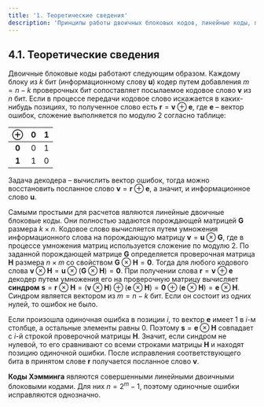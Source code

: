 ```yaml
---
title: '1. Теоретические сведения'
description: 'Принципы работы двоичных блоковых кодов, линейные коды, проверочные матрицы и коды Хэмминга.'
---
```


## 4.1. Теоретические сведения

Двоичные блоковые коды работают следующим образом. Каждому блоку из $k$ бит (информационному слову **u**) кодер путем добавления $m=n-k$ проверочных бит сопоставляет посылаемое кодовое слово **v** из $n$ бит. Если в процессе передачи кодовое слово искажается в каких-нибудь позициях, то полученное слово есть $\mathbf{r} = \mathbf{v} \oplus \mathbf{e}$, где **e** – вектор ошибок, сложение выполняется по модулю 2 согласно таблице:

| $\oplus$ | 0 | 1 |
| :---: |:-:|:-:|
| **0** | 0 | 1 |
| **1** | 1 | 0 |

Задача декодера – вычислить вектор ошибок, тогда можно восстановить посланное слово $\mathbf{v} = \mathbf{r} \oplus \mathbf{e}$, а значит, и информационное слово **u**.

Самыми простыми для расчетов являются линейные двоичные блоковые коды. Они полностью задаются порождающей матрицей **G** размера $k \times n$. Кодовое слово вычисляется путем умножения информационного слова на порождающую матрицу $\mathbf{v} = \mathbf{u} \otimes \mathbf{G}$, где в процессе умножения матриц используется сложение по модулю 2.
По заданной порождающей матрице **G** определяется проверочная матрица **H** размера $n \times m$ со свойством $\mathbf{G} \otimes \mathbf{H} = \mathbf{0}$. Тогда для любого кодового слова $\mathbf{v} \otimes \mathbf{H} = \mathbf{u} \otimes (\mathbf{G} \otimes \mathbf{H}) = \mathbf{0}$. При получении слова $\mathbf{r} = \mathbf{v} \oplus \mathbf{e}$ декодер путем умножения его на проверочную матрицу вычисляет **синдром** $\mathbf{s} = \mathbf{r} \otimes \mathbf{H} = (\mathbf{v} \otimes \mathbf{H}) \oplus (\mathbf{e} \otimes \mathbf{H}) = \mathbf{0} \oplus (\mathbf{e} \otimes \mathbf{H}) = \mathbf{e} \otimes \mathbf{H}$.
Синдром является вектором из $m=n-k$ бит. Если он состоит из одних нулей, то ошибок не было.

Если произошла одиночная ошибка в позиции $i$, то вектор **e** имеет 1 в $i$-м столбце, а остальные элементы равны 0. Поэтому $\mathbf{s} = \mathbf{e} \otimes \mathbf{H}$ совпадает с $i$-й строкой проверочной матрицы **H**. Значит, если синдром не нулевой, то его сравнивают со всеми строками матрицы **H** и находят позицию одиночной ошибки. После исправления соответствующего бита в принятом слове **r** получается посланное слово **v**.

**Коды Хэмминга** являются совершенными линейными двоичными блоковыми кодами. Для них $n=2^m-1$, поэтому одиночные ошибки исправляются однозначно.